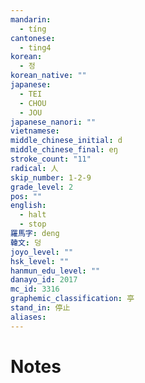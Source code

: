 ```yaml
---
mandarin:
  - tíng
cantonese:
  - ting4
korean:
  - 정
korean_native: ""
japanese:
  - TEI
  - CHOU
  - JOU
japanese_nanori: ""
vietnamese:
middle_chinese_initial: d
middle_chinese_final: eŋ
stroke_count: "11"
radical: 人
skip_number: 1-2-9
grade_level: 2
pos: ""
english:
  - halt
  - stop
羅馬字: deng
韓文: 덩
joyo_level: ""
hsk_level: ""
hanmun_edu_level: ""
danayo_id: 2017
mc_id: 3316
graphemic_classification: 亭
stand_in: 停止
aliases:
---
```


# Notes
